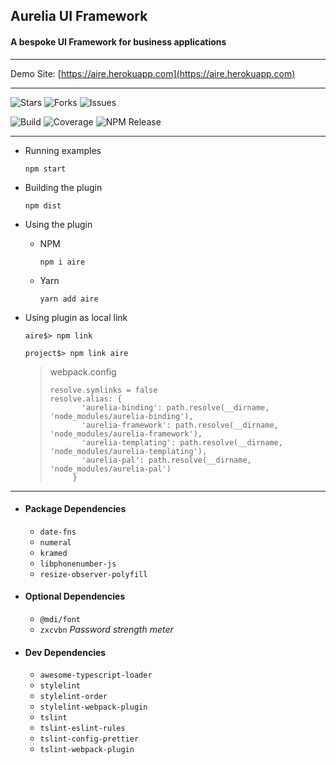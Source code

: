 ## Aurelia UI Framework
#### A bespoke UI Framework for business applications

---

Demo Site: [https://aire.herokuapp.com](https://aire.herokuapp.com)

---

![Stars](https://img.shields.io/github/stars/adarshpastakia/aire.svg?logoColor=blue&style=social&logo=github "GitHub Stars")
![Forks](https://img.shields.io/github/forks/adarshpastakia/aire.svg?logoColor=blue&style=social&logo=github "GitHub Forks")
![Issues](https://img.shields.io/github/issues/adarshpastakia/aire.svg?logoColor=blue&style=social&logo=github "GitHub Issues")

![Build](https://img.shields.io/travis/adarshpastakia/aire/master.svg?style=popout-square&logo=travis&label= "Travis Build")
![Coverage](https://img.shields.io/codecov/c/github/adarshpastakia/aire/master.svg?style=popout-square&logo=codecov&label= "Code Coverage")
![NPM Release](https://img.shields.io/npm/v/aire/next.svg?style=popout-square&logo=npm&label= "NPM Release")

---

* Running examples

  `npm start`

* Building the plugin

  `npm dist`
  
* Using the plugin

  - NPM
    
    `npm i aire`
  
  - Yarn
  
    `yarn add aire`

* Using plugin as local link

  `aire$> npm link`

  `project$> npm link aire`

  > webpack.config 
  > ```
  > resolve.symlinks = false
  > resolve.alias: {
  >        'aurelia-binding': path.resolve(__dirname, 'node_modules/aurelia-binding'),
  >        'aurelia-framework': path.resolve(__dirname, 'node_modules/aurelia-framework'),
  >        'aurelia-templating': path.resolve(__dirname, 'node_modules/aurelia-templating'),
  >        'aurelia-pal': path.resolve(__dirname, 'node_modules/aurelia-pal')
  >      }
  >
  > ```

---

- #### Package Dependencies
  - `date-fns`
  - `numeral`
  - `kramed`
  - `libphonenumber-js`
  - `resize-observer-polyfill`


- #### Optional Dependencies
  - `@mdi/font`
  - `zxcvbn` _Password strength meter_


- #### Dev Dependencies
  - `awesome-typescript-loader`
  - `stylelint`
  - `stylelint-order`
  - `stylelint-webpack-plugin`
  - `tslint`
  - `tslint-eslint-rules`
  - `tslint-config-prettier`
  - `tslint-webpack-plugin `
